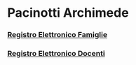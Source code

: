 # Pacinotti Archimede

### [Registro Elettronico Famiglie](https://family.axioscloud.it/Secret/REStart.aspx?Customer_ID=80194510584)

### [Registro Elettronico Docenti](https://re.axioscloud.it/Secret/REStart.aspx?Customer_ID=80194510584)
